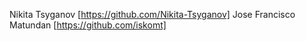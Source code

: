 Nikita Tsyganov [https://github.com/Nikita-Tsyganov]
Jose Francisco Matundan [https://github.com/iskomt]
